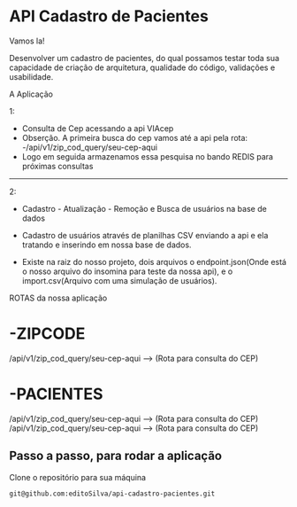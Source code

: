 
# API Cadastro de Pacientes


Vamos la!

Desenvolver um cadastro de pacientes, do qual possamos testar toda sua
capacidade de criação de arquitetura, qualidade do código, validações e
usabilidade.

 A Aplicação


1:
- Consulta de Cep acessando a api VIAcep
- Obserção. A primeira busca do cep vamos até a api pela rota: 
-/api/v1/zip_cod_query/seu-cep-aqui
- Logo em seguida armazenamos essa pesquisa no bando REDIS para próximas consultas
------------------------------------------------------------------------------------------

2:
- Cadastro - Atualização - Remoção e Busca de usuários na base de dados
- Cadastro de usuários através de planilhas CSV enviando a api e ela tratando 
e inserindo em nossa base de dados.

- Existe na raiz do nosso projeto, dois arquivos o endpoint.json(Onde está o 
nosso arquivo do insomina para teste da nossa api), e o 
import.csv(Arquivo com uma simulação de usuários).


ROTAS da nossa aplicação


-ZIPCODE
==========================================================================
/api/v1/zip_cod_query/seu-cep-aqui  --> (Rota para consulta do CEP)

-PACIENTES
==========================================================================
/api/v1/zip_cod_query/seu-cep-aqui  --> (Rota para consulta do CEP)
/api/v1/zip_cod_query/seu-cep-aqui  --> (Rota para consulta do CEP)

## Passo a passo, para rodar a aplicação

Clone o repositório para sua máquina 

```sh
git@github.com:editoSilva/api-cadastro-pacientes.git
```
